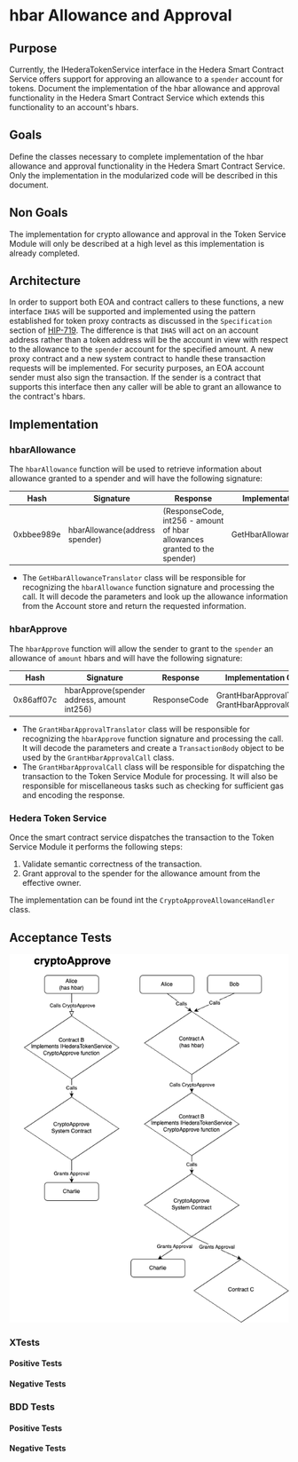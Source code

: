 # hbar Allowance and Approval

## Purpose

Currently, the IHederaTokenService interface in the Hedera Smart Contract Service offers support for approving an allowance to a `spender` account for tokens.
Document the implementation of the hbar allowance and approval functionality in the Hedera Smart Contract Service which extends this functionality to an account's hbars.

## Goals

Define the classes necessary to complete implementation of the hbar allowance and approval functionality in the Hedera Smart Contract Service.  Only the implementation in the modularized code will be described in this document.

## Non Goals

The implementation for crypto allowance and approval in the Token Service Module will only be described at a high level as this implementation is already completed.

## Architecture

In order to support both EOA and contract callers to these functions, a new interface `IHAS` will be supported and implemented using the pattern established for token proxy contracts as discussed in the `Specification` section of [HIP-719](https://hips.hedera.com/hip/hip-719). 
The difference is that `IHAS` will act on an account address rather than a token address will be the account in view with respect to the allowance to the `spender` account for the specified amount.  A new proxy contract and a new system contract to handle these transaction requests will be implemented.
For security purposes, an EOA account sender must also sign the transaction.  If the sender is a contract that supports this interface then any caller will be able to grant an allowance to the contract's hbars.

## Implementation

### hbarAllowance

The `hbarAllowance` function will be used to retrieve information about allowance granted to a spender and will have the following signature:

| Hash       | Signature                      | Response                                                                  | Implementation Class       |
|------------|--------------------------------|---------------------------------------------------------------------------|----------------------------|
| 0xbbee989e | hbarAllowance(address spender) | (ResponseCode, int256 - amount of hbar allowances granted to the spender) | GetHbarAllowanceTranslator |

- The `GetHbarAllowanceTranslator` class will be responsible for recognizing the `hbarAllowance` function signature and processing the call.  It will decode the parameters and look up the allowance information from the Account store and return the requested information.  

### hbarApprove

The `hbarApprove` function will allow the sender to grant to the `spender` an allowance of `amount` hbars and will have the following signature:

| Hash       | Signature                                   | Response     | Implementation Classes                             |
|------------|---------------------------------------------|--------------|----------------------------------------------------|
| 0x86aff07c | hbarApprove(spender address, amount int256) | ResponseCode | GrantHbarApprovalTranslator, GrantHbarApprovalCall |

- The `GrantHbarApprovalTranslator` class will be responsible for recognizing the `hbarApprove` function signature and processing the call.  It will decode the parameters and create a `TransactionBody` object to be used by the `GrantHbarApprovalCall` class.
- The `GrantHbarApprovalCall` class will be responsible for dispatching the transaction to the Token Service Module for processing.  It will also be responsible for miscellaneous tasks such as checking for sufficient gas and encoding the response.


### Hedera Token Service

Once the smart contract service dispatches the transaction to the Token Service Module it performs the following steps:

1. Validate semantic correctness of the transaction.
2. Grant approval to the spender for the allowance amount from the effective owner.

The implementation can be found int the `CryptoApproveAllowanceHandler` class.

## Acceptance Tests

![image info](./crypto_approve.drawio.png)

### XTests

#### Positive Tests

#### Negative Tests

### BDD Tests

#### Positive Tests

#### Negative Tests

